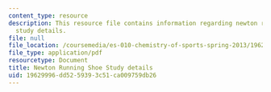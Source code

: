 ```yaml
---
content_type: resource
description: This resource file contains information regarding newton running shoe
  study details.
file: null
file_location: /coursemedia/es-010-chemistry-of-sports-spring-2013/19629996dd5259393c51ca009759db26_MITES_010S13_newton_shoe.pdf
file_type: application/pdf
resourcetype: Document
title: Newton Running Shoe Study details
uid: 19629996-dd52-5939-3c51-ca009759db26
---
```


